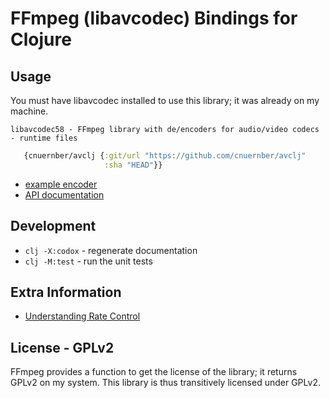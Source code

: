 # FFmpeg (libavcodec) Bindings for Clojure


## Usage

You must have libavcodec installed to use this library; it was already on my machine.

```console
libavcodec58 - FFmpeg library with de/encoders for audio/video codecs - runtime files
```

```clojure
   {cnuernber/avclj {:git/url "https://github.com/cnuernber/avclj"
                     :sha "HEAD"}}
```

* [example encoder](test/avclj_test.clj)
* [API documentation](https://cnuernber.github.io/avclj/)

## Development

* `clj -X:codox` - regenerate documentation
* `clj -M:test` - run the unit tests


## Extra Information
 
* [Understanding Rate Control](https://slhck.info/video/2017/03/01/rate-control.html)

## License - GPLv2

FFmpeg provides a function to get the license of the library; it returns GPLv2 on my
system. This library is thus transitively licensed under GPLv2.
